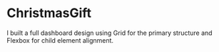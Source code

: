 # ChristmasGift

I built a full dashboard design using Grid for the primary structure and Flexbox for child element alignment.
